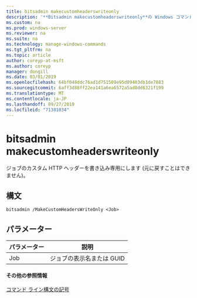 ```yaml
---
title: bitsadmin makecustomheaderswriteonly
description: '**Bitsadmin makecustomheaderswriteonly**の Windows コマンドに関するトピックでは、ジョブのカスタム HTTP ヘッダーを書き込み専用にします (元に戻すことはできません)。'
ms.custom: na
ms.prod: windows-server
ms.reviewer: na
ms.suite: na
ms.technology: manage-windows-commands
ms.tgt_pltfrm: na
ms.topic: article
author: coreyp-at-msft
ms.author: coreyp
manager: dongill
ms.date: 03/01/2019
ms.openlocfilehash: 64bf048ddc76ad1d751509e95d09403db1de7883
ms.sourcegitcommit: 6aff3d88ff22ea141a6ea6572a5ad8dd6321f199
ms.translationtype: MT
ms.contentlocale: ja-JP
ms.lasthandoff: 09/27/2019
ms.locfileid: "71381034"
---
```

# <a name="bitsadmin-makecustomheaderswriteonly"></a>bitsadmin makecustomheaderswriteonly

ジョブのカスタム HTTP ヘッダーを書き込み専用にします (元に戻すことはできません)。

## <a name="syntax"></a>構文

```
bitsadmin /MakeCustomHeadersWriteOnly <Job>
```

## <a name="parameters"></a>パラメーター

|パラメーター|説明|
|---------|-----------|
|Job|ジョブの表示名または GUID|

#### <a name="additional-references"></a>その他の参照情報

[コマンド ライン構文の記号](command-line-syntax-key.md)